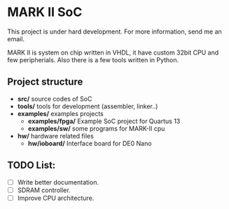 MARK II SoC
====================

This project is under hard development. For more information, send me an email.

MARK II is system on chip written in VHDL, it have custom 32bit CPU and few peripherials.
Also there is a few tools written in Python.


Project structure
--------------------

 * **src/** source codes of SoC
 * **tools/** tools for development (assembler, linker..)
 * **examples/** examples projects
    * **examples/fpga/** Example SoC project for Quartus 13
    * **examples/sw/** some programs for MARK-II cpu
 * **hw/** hardware related files
    * **hw/ioboard/** Interface board for DE0 Nano


TODO List:
--------------------
- [ ] Write better documentation.
- [ ] SDRAM controller.
- [ ] Improve CPU architecture.
